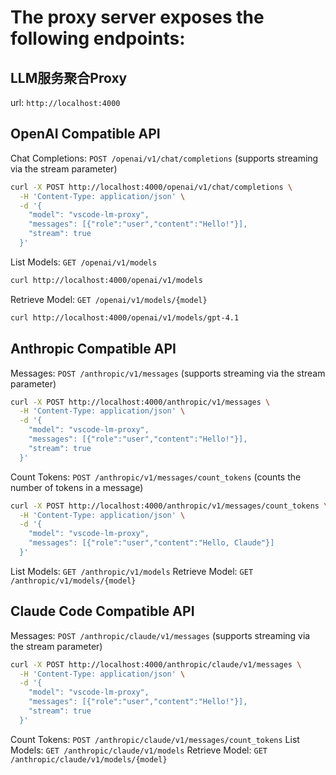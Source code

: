 # The proxy server exposes the following endpoints:

## LLM服务聚合Proxy
url: `http://localhost:4000`

## OpenAI Compatible API
Chat Completions: `POST /openai/v1/chat/completions` (supports streaming via the stream parameter)
```bash
curl -X POST http://localhost:4000/openai/v1/chat/completions \
  -H 'Content-Type: application/json' \
  -d '{
    "model": "vscode-lm-proxy",
    "messages": [{"role":"user","content":"Hello!"}],
    "stream": true
  }'
```

List Models: `GET /openai/v1/models`
```bash
curl http://localhost:4000/openai/v1/models
```

Retrieve Model: `GET /openai/v1/models/{model}`
```bash
curl http://localhost:4000/openai/v1/models/gpt-4.1
```

## Anthropic Compatible API
Messages: `POST /anthropic/v1/messages` (supports streaming via the stream parameter)
```bash
curl -X POST http://localhost:4000/anthropic/v1/messages \
  -H 'Content-Type: application/json' \
  -d '{
    "model": "vscode-lm-proxy",
    "messages": [{"role":"user","content":"Hello!"}],
    "stream": true
  }'
```

Count Tokens: `POST /anthropic/v1/messages/count_tokens` (counts the number of tokens in a message)
```bash
curl -X POST http://localhost:4000/anthropic/v1/messages/count_tokens \
  -H 'Content-Type: application/json' \
  -d '{
    "model": "vscode-lm-proxy",
    "messages": [{"role":"user","content":"Hello, Claude"}]
  }'
```

List Models: `GET /anthropic/v1/models`
Retrieve Model: `GET /anthropic/v1/models/{model}`

## Claude Code Compatible API
Messages: `POST /anthropic/claude/v1/messages` (supports streaming via the stream parameter)
```bash
curl -X POST http://localhost:4000/anthropic/claude/v1/messages \
  -H 'Content-Type: application/json' \
  -d '{
    "model": "vscode-lm-proxy",
    "messages": [{"role":"user","content":"Hello!"}],
    "stream": true
  }'
```

Count Tokens: `POST /anthropic/claude/v1/messages/count_tokens`
List Models: `GET /anthropic/claude/v1/models`
Retrieve Model: `GET /anthropic/claude/v1/models/{model}`
